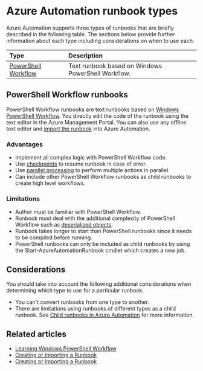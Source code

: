<properties 
   pageTitle="Azure Automation Runbook Types"
   description="Describes the difference types of runbooks that you can use in Azure Automation and considerations that you should take into account when determining which type to use. "
   services="automation"
   documentationCenter=""
   authors="bwren"
   manager="stevenka"
   editor="tysonn" />
<tags
	ms.service="automation"
	ms.date="11/13/2015"
	wacn.date=""/>

# Azure Automation runbook types

Azure Automation supports three types of runbooks that are  briefly described in the following table.  The sections below provide further information about each type including considerations on when to use each.


| Type |  Description |
|:---|:---|
| [PowerShell Workflow](#powershell-workflow-runbooks) | Text runbook based on Windows PowerShell Workflow. |

## PowerShell Workflow runbooks

PowerShell Workflow runbooks are text runbooks based on [Windows PowerShell Workflow](/documentation/articles/automation-powershell-workflow).  You directly edit the code of the runbook using the text editor in the Azure Management Portal.  You can also use any offline text editor and [import the runbook](/documentation/articles/automation-creating-importing-runbook) into Azure Automation.

### Advantages

- Implement all complex logic with PowerShell Workflow code.
- Use [checkpoints](/documentation/articles/automation-powershell-workflow#checkpoints) to resume runbook in case of error.
- Use [parallel processing](/documentation/articles/automation-powershell-workflow#parallel-processing) to perform multiple actions in parallel.
- Can include other PowerShell Workflow runbooks as child runbooks to create high level workflows.


### Limitations

- Author must be familiar with PowerShell Workflow.
- Runbook must deal with the additional complexity of PowerShell Workflow such as [deserialized objects](/documentation/articles/automation-powershell-workflow#code-changes).
- Runbook takes longer to start than PowerShell runbooks since it needs to be compiled before running.
- PowerShell runbooks can only be included as child runbooks by using the Start-AzureAutomationRunbook cmdlet which creates a new job.

## Considerations

You should take into account the following additional considerations when determining which type to use for a particular runbook.

- You can't convert runbooks from one type to another.
- There are limitations using runbooks of different types as a child runbook.  See [Child runbooks in Azure Automation](/documentation/articles/automation-child-runbooks) for more information.



  
## Related articles

- [Learning Windows PowerShell Workflow](/documentation/articles/automation-powershell-workflow)
- [Creating or Importing a Runbook](/documentation/articles/automation-creating-importing-runbook)
- [Creating or Importing a Runbook](/documentation/articles/automation-creating-importing-runbook)


